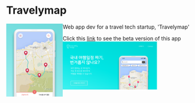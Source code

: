 # Travelymap
<p>
Web app dev for a travel tech startup, 'Travelymap'
<img align=left width=30% src="https://github.com/parkyo/Travelymap/blob/master/main.png"/>
</p>
<p>
Click this <a href="https://www.travelymap.com/">link</a> to see the beta version of this app
<img width=50% src="https://github.com/parkyo/Travelymap/blob/master/betapp_web.png"/>
</p>
